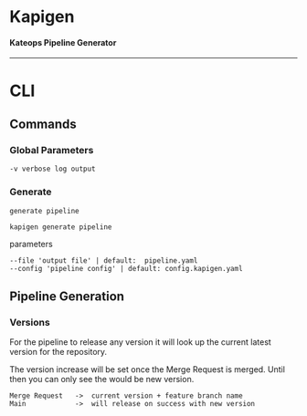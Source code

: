 # Kapigen
#### Kateops Pipeline Generator

----
# CLI
## Commands
### Global Parameters
```shell
-v verbose log output
```
### Generate
`generate pipeline`
```shell
kapigen generate pipeline
```
parameters
```shell
--file 'output file' | default:  pipeline.yaml
--config 'pipeline config' | default: config.kapigen.yaml
```

## Pipeline Generation
### Versions
For the pipeline to release any version it will look up the current latest version for the repository.

The version increase will be set once the Merge Request is merged. Until then you can only see the would be new version.

```
Merge Request   ->  current version + feature branch name
Main            ->  will release on success with new version
```


